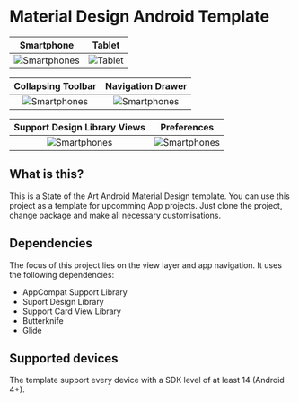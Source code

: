 # Material Design Android Template

Smartphone          |  Tablet
:-------------------------:|:-------------------------:
![Smartphones](http://www.andreas-schrade.de/assets/external/screen-nexus5.jpg)  |  ![Tablet](http://www.andreas-schrade.de/assets/external/screen-tablet.jpg)

Collapsing Toolbar          |  Navigation Drawer
:-------------------------:|:-------------------------: 
![Smartphones](http://www.andreas-schrade.de/assets/external/animation1.gif)  |  ![Smartphones](http://www.andreas-schrade.de/assets/external/screen-nexus5-2.jpg) 

Support Design Library Views          |  Preferences
:-------------------------:|:-------------------------: 
![Smartphones](http://www.andreas-schrade.de/assets/external/animation2.gif)  |  ![Smartphones](http://www.andreas-schrade.de/assets/external/screen-nexus5-3.jpg) 


## What is this?

This is a State of the Art Android Material Design template. You can use this project as a template for upcomming App projects. Just clone the project, change package and make all necessary customisations. 


## Dependencies

The focus of this project lies on the view layer and app navigation. It uses the following dependencies:

- AppCompat Support Library
- Suport Design Library
- Support Card View Library
- Butterknife
- Glide 

## Supported devices

The template support every device with a SDK level of at least 14 (Android 4+).

